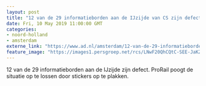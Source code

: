 ```yaml
---
layout: post
title: "12 van de 29 informatieborden aan de IJzijde van CS zijn defect"
date: Fri, 10 May 2019 11:00:00 GMT
categories: 
- noord-holland 
- amsterdam 
externe_link: "https://www.ad.nl/amsterdam/12-van-de-29-informatieborden-aan-de-ijzijde-van-cs-zijn-defect~a422a402/"
feature_image: "https://images1.persgroep.net/rcs/LNwF20QhCQtC-SEE-JaKZnqcErs/diocontent/147833042/_fitwidth/400/?appId=21791a8992982cd8da851550a453bd7f&quality=0.7"
---
```


12 van de 29 informatieborden aan de IJzijde zijn defect. ProRail poogt de situatie op te lossen door stickers op te plakken.
